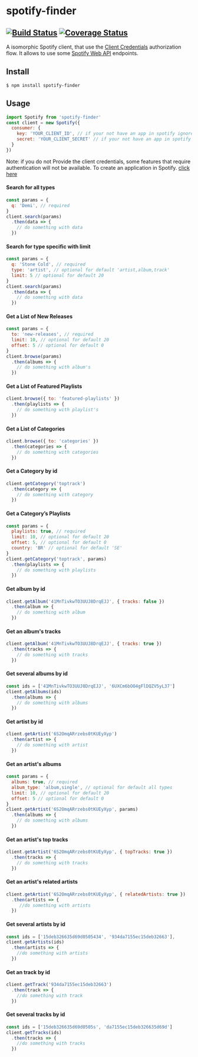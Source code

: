 # spotify-finder
[![Build Status](https://travis-ci.org/luixlacrux/spotify-finder.svg?branch=es6)](https://travis-ci.org/luixlacrux/spotify-finder) [![Coverage Status](https://coveralls.io/repos/github/luixlacrux/spotify-finder/badge.svg?branch=es6)](https://coveralls.io/github/luixlacrux/spotify-finder?branch=es6)
---
A isomorphic Spotify client, that use the [Client Credentials](https://developer.spotify.com/web-api/authorization-guide/#client_credentials_flow) authorization flow. It allows to use some [Spotify Web API](https://developer.spotify.com/web-api/) endpoints.

## Install
```
$ npm install spotify-finder
```
## Usage

```js
import Spotify from 'spotify-finder'
const client = new Spotify({
  consumer: {
    key: 'YOUR_CLIENT_ID', // if your not have an app in spotify ignore this options
    secret: 'YOUR_CLIENT_SECRET' // if your not have an app in spotify ignore this options
  }
})
```
Note: if you do not Provide the client credentials, some features that require authentication will not be available.
To create an application in Spotify. [click here](https://developer.spotify.com/my-applications/#!/)

#### Search for all types
```js
const params = {
  q: 'Demi', // required
}
client.search(params)
  .then(data => {
    // do something with data
  })
```
#### Search for type specific with limit
```js
const params = {
  q: 'Stone Cold', // required
  type: 'artist', // optional for default 'artist,album,track'
  limit: 5 // optional for default 20
}
client.search(params)
  .then(data => {
    // do something with data
  })
```

#### Get a List of New Releases
```js
const params = {
  to: 'new-releases', // required
  limit: 10, // optional for default 20
  offset: 5 // optional for default 0
}
client.browse(params)
  .then(albums => {
    // do something with album's
  })
```
#### Get a List of Featured Playlists
```js
client.browse({ to: 'featured-playlists' })
  .then(playlists => {
    // do something with playlist's
  })
```
#### Get a List of Categories
```js
client.browse({ to: 'categories' })
  .then(categories => {
    // do something with categories
  })
```
#### Get a Category by id
```js
client.getCategory('toptrack')
  .then(category => {
    // do something with category
  })
```
#### Get a Category’s Playlists
```js
const params = {
  playlists: true, // required
  limit: 10, // optional for default 20
  offset: 5, // optional for default 0
  country: 'BR' // optional for default 'SE'
}
client.getCategory('toptrack', params)
  .then(playlists => {
    // do something with playlists
  })
```
#### Get album by id
```js
client.getAlbum('41MnTivkwTO3UUJ8DrqEJJ', { tracks: false })
  .then(album => {
    // do something with album
  })
```
#### Get an album's tracks
```js
client.getAlbum('41MnTivkwTO3UUJ8DrqEJJ', { tracks: true })
  .then(tracks => {
    // do something with tracks
  })
```

#### Get several albums by id
```js
const ids = ['41MnTivkwTO3UUJ8DrqEJJ', '6UXCm6bOO4gFlDQZV5yL37']
client.getAlbums(ids)
  .then(albums => {
    // do something with albums
  })
```

#### Get artist by id
```js
client.getArtist('6S2OmqARrzebs0tKUEyXyp')
  .then(artist => {
    // do something with artist
  })
```

#### Get an artist's albums
```js
const params = {
  albums: true, // required
  album_type: 'album,single', // optional for default all types
  limit: 10, // optional for default 20
  offset: 5 // optional for default 0
}
client.getArtist('6S2OmqARrzebs0tKUEyXyp', params)
  .then(albums => {
    // do something with albums
  })
```

#### Get an artist's top tracks
```js
client.getArtist('6S2OmqARrzebs0tKUEyXyp', { topTracks: true })
  .then(tracks => {
    // do something with tracks
  })
```

#### Get an artist's related artists
```js
client.getArtist('6S2OmqARrzebs0tKUEyXyp', { relatedArtists: true })
  .then(artists => {
     //do something with artists
  })
```

#### Get several artists by id
```js
const ids = ['15deb326635d69d0505434', '934da7155ec15deb32663'],
client.getArtists(ids)
  .then(artists => {
    //do something with artists
  })
```

#### Get an track by id
```js
client.getTrack('934da7155ec15deb32663')
  .then(track => {
    //do something with track
  })
```

#### Get several tracks by id
```js
const ids = ['15deb326635d69d0505s', 'da7155ec15deb326635d69d']
client.getTracks(ids)
  .then(tracks => {
    //do something with tracks
  })
```
